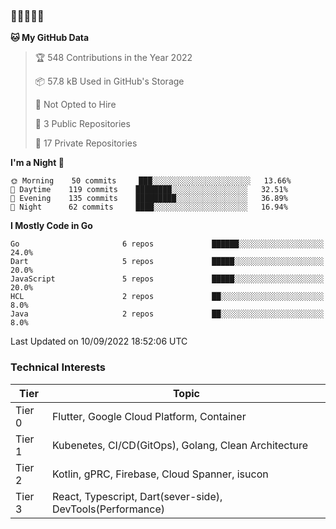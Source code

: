 ### 🤯🤯🤯🤯🤯

<!--START_SECTION:waka-->
**🐱 My GitHub Data** 

> 🏆 548 Contributions in the Year 2022
 > 
> 📦 57.8 kB Used in GitHub's Storage 
 > 
> 🚫 Not Opted to Hire
 > 
> 📜 3 Public Repositories 
 > 
> 🔑 17 Private Repositories  
 > 
**I'm a Night 🦉** 

```text
🌞 Morning    50 commits     ███░░░░░░░░░░░░░░░░░░░░░░   13.66% 
🌆 Daytime    119 commits    ████████░░░░░░░░░░░░░░░░░   32.51% 
🌃 Evening    135 commits    █████████░░░░░░░░░░░░░░░░   36.89% 
🌙 Night      62 commits     ████░░░░░░░░░░░░░░░░░░░░░   16.94%

```


**I Mostly Code in Go** 

```text
Go                       6 repos             ██████░░░░░░░░░░░░░░░░░░░   24.0% 
Dart                     5 repos             █████░░░░░░░░░░░░░░░░░░░░   20.0% 
JavaScript               5 repos             █████░░░░░░░░░░░░░░░░░░░░   20.0% 
HCL                      2 repos             ██░░░░░░░░░░░░░░░░░░░░░░░   8.0% 
Java                     2 repos             ██░░░░░░░░░░░░░░░░░░░░░░░   8.0%

```



 Last Updated on 10/09/2022 18:52:06 UTC
<!--END_SECTION:waka-->

### Technical Interests

| Tier | Topic | 
| -------- | -------- |
| Tier 0 | Flutter, Google Cloud Platform, Container |
| Tier 1 | Kubenetes, CI/CD(GitOps), Golang, Clean Architecture |
| Tier 2 | Kotlin, gPRC, Firebase, Cloud Spanner, isucon | 
| Tier 3 | React, Typescript, Dart(sever-side), DevTools(Performance) |
